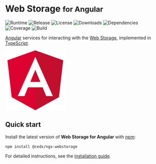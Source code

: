 # Web Storage <small>for Angular</small>
![Runtime](https://img.shields.io/badge/angular-%3E%3D7.2-brightgreen.svg) ![Release](https://img.shields.io/npm/v/@cedx/ngx-webstorage.svg) ![License](https://img.shields.io/npm/l/@cedx/ngx-webstorage.svg) ![Downloads](https://img.shields.io/npm/dt/@cedx/ngx-webstorage.svg) ![Dependencies](https://david-dm.org/cedx/ngx-webstorage.js.svg) ![Coverage](https://coveralls.io/repos/github/cedx/ngx-webstorage.js/badge.svg) ![Build](https://travis-ci.com/cedx/ngx-webstorage.js.svg)

[Angular](https://angular.io) services for interacting with the [Web Storage](https://developer.mozilla.org/en-US/docs/Web/API/Storage),
implemented in [TypeScript](https://www.typescriptlang.org).

![Angular](img/angular.png)

## Quick start
Install the latest version of **Web Storage for Angular** with [npm](https://www.npmjs.com):

```shell
npm install @cedx/ngx-webstorage
```

For detailed instructions, see the [installation guide](installation.md).
